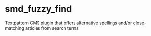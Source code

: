 # smd_fuzzy_find
Textpattern CMS plugin  that offers alternative spellings and/or close-matching articles from search terms
